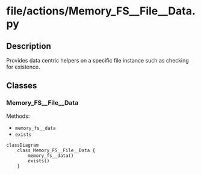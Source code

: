 # file/actions/Memory_FS__File__Data.py


## Description
Provides data centric helpers on a specific file instance such as checking for existence.
## Classes
### Memory_FS__File__Data
Methods:
- `memory_fs__data`
- `exists`

```mermaid
classDiagram
    class Memory_FS__File__Data {
        memory_fs__data()
        exists()
    }
```
